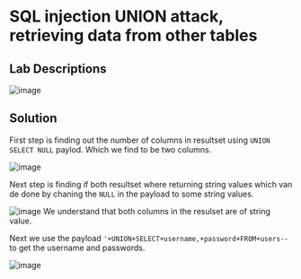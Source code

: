 # SQL injection UNION attack, retrieving data from other tables

## Lab Descriptions

![image](https://github.com/KVNuhman/Web-Security-Lab/assets/46161259/b533f3bb-b525-4c83-96f3-fc929ecaea08)

## Solution

First step is finding out the number of columns in resultset using `UNION SELECT NULL` paylod. Which we find to be two columns.

![image](https://github.com/KVNuhman/Web-Security-Lab/assets/46161259/58eb6abb-9479-4b2c-955b-86ca4aac71c6)

Next step is finding if both resultset where returning string values which van de done by chaning the `NULL` in the payload to some string values.

![image](https://github.com/KVNuhman/Web-Security-Lab/assets/46161259/5a1bfb7a-d003-43f3-b43e-aea36cb4d576)
We understand that both columns in the resulset are of string value.

Next we use the payload `'+UNION+SELECT+username,+password+FROM+users-- ` to get the username and passwords.

![image](https://github.com/KVNuhman/Web-Security-Lab/assets/46161259/087b7906-ac45-4cc7-a57a-a9d83f07a65f)
